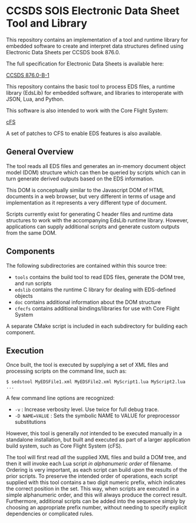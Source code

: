 # CCSDS SOIS Electronic Data Sheet Tool and Library

This repository contains an implementation of a tool and runtime library
for embedded software to create and interpret data structures defined 
using Electronic Data Sheets per CCSDS book 876.0.

The full specification for Electronic Data Sheets is available here:

[CCSDS 876.0-B-1](https://public.ccsds.org/Pubs/876x0b1.pdf)

This repository contains the basic tool to process EDS files, a
runtime library (EdsLib) for embedded software, and libraries 
to interoperate with JSON, Lua, and Python.

This software is also intended to work with the Core Flight System:

[cFS](https://github.com/nasa/cFS)

A set of patches to CFS to enable EDS features is also available.

## General Overview

The tool reads all EDS files and generates an in-memory document object model (DOM) 
structure which can then be queried by scripts which can in turn generate derived outputs 
based on the EDS information.

This DOM is conceptually similar to the Javascript DOM of HTML documents in a web browser,
but very different in terms of usage and implementation as it represents a very different
type of document.

Scripts currently exist for generating C header files and runtime data structures to work
with the accompanying EdsLib runtime library.  However, applications can supply additional
scripts and generate custom outputs from the same DOM.

## Components

The following subdirectories are contained within this source tree:

- `tools` contains the build tool to read EDS files, generate the DOM tree, and run scripts
- `edslib` contains the runtime C library for dealing with EDS-defined objects
- `doc` contains additional information about the DOM structure
- `cfecfs` contains additional bindings/libraries for use with Core Flight System

A separate CMake script is included in each subdirectory for building each component.

## Execution

Once built, the tool is executed by supplying a set of XML files and processing
scripts on the command line, such as:

```
$ sedstool MyEDSFile1.xml MyEDSFile2.xml MyScript1.lua MyScript2.lua ...
```

A few command line options are recognized:

- `-v` : Increase verbosity level.  Use twice for full debug trace.
- `-D NAME=VALUE` : Sets the symbolic NAME to VALUE for preprocessor substitutions


However, this tool is generally _not_ intended to be executed manually in a standalone
installation, but built and executed as part of a larger application build system, such
as Core Flight System (cFS).

The tool will first read _all_ the supplied XML files and build a DOM tree, and then it
will invoke each Lua script _in alphanumeric order_ of filename.  Ordering is
very important, as each script can build upon the results of the prior scripts.  To preserve
the intended order of operations, each script supplied with this tool contains a two digit
numeric prefix, which indicates the correct position in the set.  This way, when scripts are
executed in a simple alphanumeric order, and this will always produce the correct result.
Furthermore, additional scripts can be added into the sequence simply by choosing an appropriate
prefix number, without needing to specify explicit dependencies or complicated rules.
